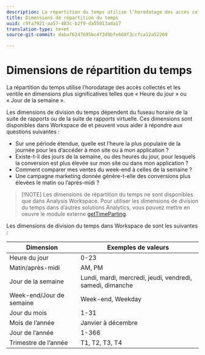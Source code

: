 ```yaml
---
description: La répartition du temps utilise l’horodatage des accès collectés et les ventile en dimensions plus significatives telles que « Heure du jour » ou « Jour de la semaine ».
title: Dimensions de répartition du temps
uuid: c9fa7921-aa57-483c-b2f9-da55013ada17
translation-type: tm+mt
source-git-commit: dabaf6247695bc4f3d9bfe668f3ccfca12a52269

---
```



# Dimensions de répartition du temps

La répartition du temps utilise l’horodatage des accès collectés et les ventile en dimensions plus significatives telles que « Heure du jour » ou « Jour de la semaine ».

Les dimensions de division du temps dépendent du fuseau horaire de la suite de rapports ou de la suite de rapports virtuelle. Ces dimensions sont disponibles dans   Workspace de et peuvent vous aider à répondre aux questions suivantes :

* Sur une période étendue, quelle est l’heure la plus populaire de la journée pour les d’accéder à mon site ou à mon application ?
* Existe-t-il des jours de la semaine, ou des heures du jour, pour lesquels la conversion est plus élevée sur mon site ou dans mon application ?
* Comment comparer mes ventes du week-end à celles de la semaine ?
* Une campagne marketing donnée génère-t-elle des conversions plus élevées le matin ou l’après-midi ?

>[!NOTE] Les dimensions de répartition du temps ne sont disponibles que dans Analysis Workspace. Pour utiliser les dimensions de division du temps dans d’autres solutions Analytics, vous pouvez mettre en oeuvre le module externe [getTimeParting](https://marketing.adobe.com/resources/help/fr_FR/sc/implement/getTimeParting.html).

Les dimensions de division du temps dans   Workspace de sont les suivantes :

| Dimension | Exemples de valeurs |
|--- |--- |
| Heure du jour | 0-23 |
| Matin/après-midi | AM, PM |
| Jour de la semaine | Lundi, mardi, mercredi, jeudi, vendredi, samedi, dimanche |
| Week-end/Jour de semaine | Week-end, Weekday |
| Jour du mois | 1-31 |
| Mois de l’année | Janvier à décembre |
| Jour de l’année | 1-366 |
| Trimestre de l’année | T1, T2, T3, T4 |
